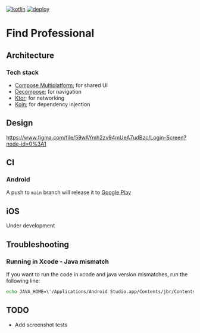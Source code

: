 [![kotlin](https://img.shields.io/badge/kotlin-2.0.0-blue.svg?logo=kotlin&style=for-the-badge)](http://kotlinlang.org)
[![deploy](https://img.shields.io/github/actions/workflow/status/hulkdx/findprofessional-frontend-mobile/push.yml?style=for-the-badge)](https://github.com/hulkdx/findprofessional-frontend-mobile/actions/workflows/push.yml)

# Find Professional

## Architecture

### Tech stack

- [Compose Multiplatform](https://github.com/JetBrains/compose-multiplatform); for shared UI
- [Decompose](https://github.com/arkivanov/Decompose); for navigation
- [Ktor](https://github.com/ktorio/ktor); for networking
- [Koin](https://github.com/InsertKoinIO/koin); for dependency injection

## Design
https://www.figma.com/file/59wAYmh2zv94mUeA7udBzc/Login-Screen?node-id=0%3A1

## CI

### Android
A push to `main` branch will release it to [Google Play](https://play.google.com/store/apps/details?id=com.hulkdx.findprofessional)

## iOS
Under development

## Troubleshooting

### Running in Xcode - Java mismatch
If you want to run the code in xcode and java version mismatches, run the following line:
```sh
echo JAVA_HOME=\'/Applications/Android Studio.app/Contents/jbr/Contents/Home\' > ios/.env
```

## TODO

- Add screenshot tests
